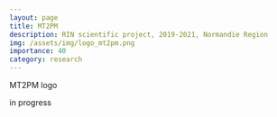 ```yaml
---
layout: page
title: MT2PM
description: RIN scientific project, 2019-2021, Normandie Region 
img: /assets/img/logo_mt2pm.png
importance: 40
category: research
---
```

<div class="row">
    <div class="col-sm mt-3 mt-md-0">
        <img class="img-fluid rounded z-depth-1" src="{{ '/assets/img/logo_mt2pm.png' | relative_url }}" alt="" title="XTerM logo"/>
    </div>
</div>
<div class="caption">
    MT2PM logo
</div>

in progress
